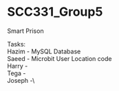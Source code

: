 # SCC331_Group5
Smart Prison

Tasks:\
Hazim -  MySQL Database\
Saeed - Microbit User Location code\
Harry - \
Tega -\
Joseph -\
